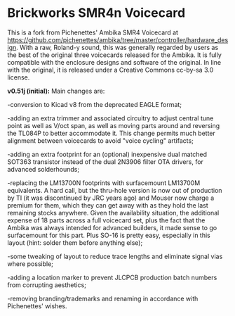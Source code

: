 # Brickworks SMR4n Voicecard
This is a fork from Pichenettes' Ambika SMR4 Voicecard at https://github.com/pichenettes/ambika/tree/master/controller/hardware_design. With a raw, Roland-y sound, this was generally regarded by users as the best of the original three voicecards released for the Ambika.  It is fully compatible with the enclosure designs and software of the original. In line with the original, it is released under a Creative Commons cc-by-sa 3.0 license. 

<b>v0.51j (initial):</b> Main changes are: 

-conversion to Kicad v8 from the deprecated EAGLE format;

-adding an extra trimmer and associated circuitry to adjust central tune point as well as V/oct span, as well as moving parts around and reversing the TL084P to better accommodate it. This change permits much better alignment between voicecards to avoid "voice cycling" artifacts;

-adding an extra footprint for an (optional) inexpensive dual matched SOT363 transistor instead of the dual 2N3906 filter OTA drivers, for advanced solderhounds;

-replacing the LM13700N footprints with surfacemount LM13700M equivalents. A hard call, but the thru-hole version is now out of production by TI (it was discontinued by JRC years ago) and Mouser now charge a premium for them, which they can get away with as they hold the last remaining stocks anywhere. Given the availability situation, the additional expense of 18 parts across a full voicecard set, plus the fact that the Ambika was always intended for advanced builders, it made sense to go surfacemount for this part. Plus SO-16 is pretty easy, especially in this layout (hint: solder them before anything else);

-some tweaking of layout to reduce trace lengths and eliminate signal vias where possible;

-adding a location marker to prevent JLCPCB production batch numbers from corrupting aesthetics;

-removing branding/trademarks and renaming in accordance with Pichenettes' wishes.
